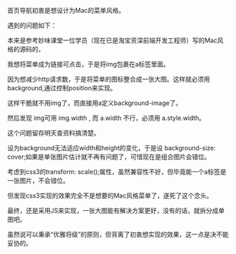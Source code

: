 首页导航初衷是想设计为Mac的菜单风格。

遇到的问题如下：

本来是参考妙味课堂一位学员（现在已是淘宝资深前端开发工程师）写的Mac风格的源码的，

我想将菜单成为链接可点击，于是将img包裹在a标签里面。

因为想减少http请求数，于是将菜单的图标整合成一张大图。这样就必须用background,通过控制position来实现。

这样干脆就不用img了，而直接用a定义background-image了。

然后发现 img可用 img.width , 而 a.width 不行，必须用 a.style.width。

这个问题留存明天查资料搞清楚。

设为background无法适应width和height的变化，于是设 background-size: cover;如果是单张图片估计就不再有问题了，可惜现在是组合图片会错位。

考虑到css3的transform: scale();属性，虽然兼容性不好，但毕竟能一个a标签是一张图片，不会错位。

但发现css3实现的效果完全不是想要的Mac风格菜单了，遂死了这个念头。

最终，还是采用JS来实现，一张大图能有解决方案更好，没有的话，就拆分成单图吧。

虽然说可以秉承“优雅将级”的原则，但背离了初衷想实现的效果，这一点是决不能妥协的。